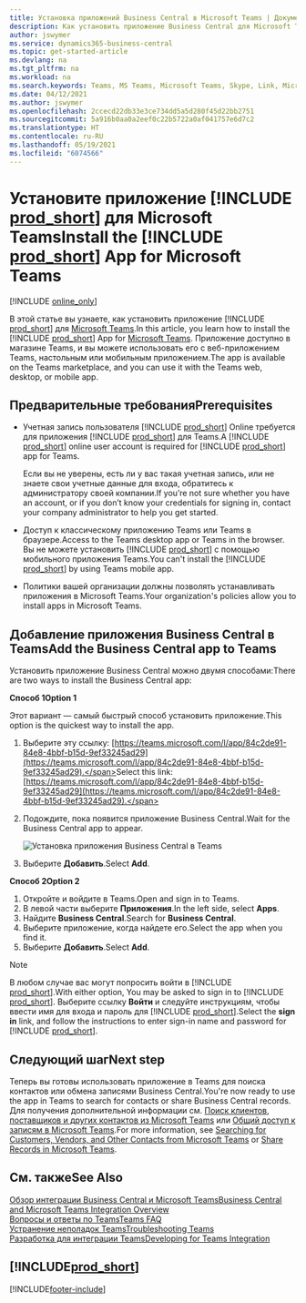 ```yaml
---
title: Установка приложений Business Central в Microsoft Teams | Документация Майкрософт
description: Как установить приложение Business Central для Microsoft Teams.
author: jswymer
ms.service: dynamics365-business-central
ms.topic: get-started-article
ms.devlang: na
ms.tgt_pltfrm: na
ms.workload: na
ms.search.keywords: Teams, MS Teams, Microsoft Teams, Skype, Link, Microsoft 365, collaborate, collaboration, teamwork
ms.date: 04/12/2021
ms.author: jswymer
ms.openlocfilehash: 2ccecd22db33e3ce734dd5a5d280f45d22bb2751
ms.sourcegitcommit: 5a916b0aa0a2eef0c22b5722a0af041757e6d7c2
ms.translationtype: HT
ms.contentlocale: ru-RU
ms.lasthandoff: 05/19/2021
ms.locfileid: "6074566"
---
```

# <a name="install-the-prod_short-app-for-microsoft-teams"></a><span data-ttu-id="f7c6c-103">Установите приложение [!INCLUDE [prod_short](includes/prod_short.md)] для Microsoft Teams</span><span class="sxs-lookup"><span data-stu-id="f7c6c-103">Install the [!INCLUDE [prod_short](includes/prod_short.md)] App for Microsoft Teams</span></span>

[!INCLUDE [online_only](includes/online_only.md)]

<span data-ttu-id="f7c6c-104">В этой статье вы узнаете, как установить приложение [!INCLUDE [prod_short](includes/prod_short.md)] для [Microsoft Teams](https://www.microsoft.com/en-us/microsoft-365/microsoft-teams).</span><span class="sxs-lookup"><span data-stu-id="f7c6c-104">In this article, you learn how to install the [!INCLUDE [prod_short](includes/prod_short.md)] App for [Microsoft Teams](https://www.microsoft.com/en-us/microsoft-365/microsoft-teams).</span></span> <span data-ttu-id="f7c6c-105">Приложение доступно в магазине Teams, и вы можете использовать его с веб-приложением Teams, настольным или мобильным приложением.</span><span class="sxs-lookup"><span data-stu-id="f7c6c-105">The app is available on the Teams marketplace, and you can use it with the Teams web, desktop, or mobile app.</span></span>

## <a name="prerequisites"></a><span data-ttu-id="f7c6c-106">Предварительные требования</span><span class="sxs-lookup"><span data-stu-id="f7c6c-106">Prerequisites</span></span>

- <span data-ttu-id="f7c6c-107">Учетная запись пользователя [!INCLUDE [prod_short](includes/prod_short.md)] Online требуется для приложения [!INCLUDE [prod_short](includes/prod_short.md)] для Teams.</span><span class="sxs-lookup"><span data-stu-id="f7c6c-107">A [!INCLUDE [prod_short](includes/prod_short.md)] online user account is required for [!INCLUDE [prod_short](includes/prod_short.md)] app for Teams.</span></span>

    <span data-ttu-id="f7c6c-108">Если вы не уверены, есть ли у вас такая учетная запись, или не знаете свои учетные данные для входа, обратитесь к администратору своей компании.</span><span class="sxs-lookup"><span data-stu-id="f7c6c-108">If you’re not sure whether you have an account, or if you don’t know your credentials for signing in, contact your company administrator to help you get started.</span></span>

- <span data-ttu-id="f7c6c-109">Доступ к классическому приложению Teams или Teams в браузере.</span><span class="sxs-lookup"><span data-stu-id="f7c6c-109">Access to the Teams desktop app or Teams in the browser.</span></span> <span data-ttu-id="f7c6c-110">Вы не можете установить [!INCLUDE [prod_short](includes/prod_short.md)] с помощью мобильного приложения Teams.</span><span class="sxs-lookup"><span data-stu-id="f7c6c-110">You can't install the [!INCLUDE [prod_short](includes/prod_short.md)] by using Teams mobile app.</span></span>

- <span data-ttu-id="f7c6c-111">Политики вашей организации должны позволять устанавливать приложения в Microsoft Teams.</span><span class="sxs-lookup"><span data-stu-id="f7c6c-111">Your organization's policies allow you to install apps in Microsoft Teams.</span></span>

## <a name="add-the-business-central-app-to-teams"></a><span data-ttu-id="f7c6c-112">Добавление приложения Business Central в Teams</span><span class="sxs-lookup"><span data-stu-id="f7c6c-112">Add the Business Central app to Teams</span></span>

<span data-ttu-id="f7c6c-113">Установить приложение Business Central можно двумя способами:</span><span class="sxs-lookup"><span data-stu-id="f7c6c-113">There are two ways to install the Business Central app:</span></span>

<span data-ttu-id="f7c6c-114">**Способ 1**</span><span class="sxs-lookup"><span data-stu-id="f7c6c-114">**Option 1**</span></span>

<span data-ttu-id="f7c6c-115">Этот вариант — самый быстрый способ установить приложение.</span><span class="sxs-lookup"><span data-stu-id="f7c6c-115">This option is the quickest way to install the app.</span></span>

1. <span data-ttu-id="f7c6c-116">Выберите эту ссылку: [https://teams.microsoft.com/l/app/84c2de91-84e8-4bbf-b15d-9ef33245ad29](https://teams.microsoft.com/l/app/84c2de91-84e8-4bbf-b15d-9ef33245ad29).</span><span class="sxs-lookup"><span data-stu-id="f7c6c-116">Select this link: [https://teams.microsoft.com/l/app/84c2de91-84e8-4bbf-b15d-9ef33245ad29](https://teams.microsoft.com/l/app/84c2de91-84e8-4bbf-b15d-9ef33245ad29).</span></span>

2. <span data-ttu-id="f7c6c-117">Подождите, пока появится приложение Business Central.</span><span class="sxs-lookup"><span data-stu-id="f7c6c-117">Wait for the Business Central app to appear.</span></span>

    ![Установка приложения Business Central в Teams](media/teams-install-app.png)

3. <span data-ttu-id="f7c6c-119">Выберите **Добавить**.</span><span class="sxs-lookup"><span data-stu-id="f7c6c-119">Select **Add**.</span></span>

<span data-ttu-id="f7c6c-120">**Способ 2**</span><span class="sxs-lookup"><span data-stu-id="f7c6c-120">**Option 2**</span></span>

1. <span data-ttu-id="f7c6c-121">Откройте и войдите в Teams.</span><span class="sxs-lookup"><span data-stu-id="f7c6c-121">Open and sign in to Teams.</span></span>
2. <span data-ttu-id="f7c6c-122">В левой части выберите **Приложения**.</span><span class="sxs-lookup"><span data-stu-id="f7c6c-122">In the left side, select **Apps**.</span></span>
3. <span data-ttu-id="f7c6c-123">Найдите **Business Central**.</span><span class="sxs-lookup"><span data-stu-id="f7c6c-123">Search for **Business Central**.</span></span>
4. <span data-ttu-id="f7c6c-124">Выберите приложение, когда найдете его.</span><span class="sxs-lookup"><span data-stu-id="f7c6c-124">Select the app when you find it.</span></span>
5. <span data-ttu-id="f7c6c-125">Выберите **Добавить**.</span><span class="sxs-lookup"><span data-stu-id="f7c6c-125">Select **Add**.</span></span>

> [!NOTE]
> <span data-ttu-id="f7c6c-126">В любом случае вас могут попросить войти в [!INCLUDE [prod_short](includes/prod_short.md)].</span><span class="sxs-lookup"><span data-stu-id="f7c6c-126">With either option, You may be asked to sign in to [!INCLUDE [prod_short](includes/prod_short.md)].</span></span> <span data-ttu-id="f7c6c-127">Выберите ссылку **Войти** и следуйте инструкциям, чтобы ввести имя для входа и пароль для [!INCLUDE [prod_short](includes/prod_short.md)].</span><span class="sxs-lookup"><span data-stu-id="f7c6c-127">Select the **sign in** link, and follow the instructions to enter sign-in name and password for [!INCLUDE [prod_short](includes/prod_short.md)].</span></span>

## <a name="next-step"></a><span data-ttu-id="f7c6c-128">Следующий шаг</span><span class="sxs-lookup"><span data-stu-id="f7c6c-128">Next step</span></span>

<span data-ttu-id="f7c6c-129">Теперь вы готовы использовать приложение в Teams для поиска контактов или обмена записями Business Central.</span><span class="sxs-lookup"><span data-stu-id="f7c6c-129">You're now ready to use the app in Teams to search for contacts or share Business Central records.</span></span> <span data-ttu-id="f7c6c-130">Для получения дополнительной информации см. [Поиск клиентов, поставщиков и других контактов из Microsoft Teams](across-search-contacts-teams.md) или [Общий доступ к записям в Microsoft Teams](across-working-with-teams.md).</span><span class="sxs-lookup"><span data-stu-id="f7c6c-130">For more information, see [Searching for Customers, Vendors, and Other Contacts from Microsoft Teams](across-search-contacts-teams.md) or [Share Records in Microsoft Teams](across-working-with-teams.md).</span></span>

## <a name="see-also"></a><span data-ttu-id="f7c6c-131">См. также</span><span class="sxs-lookup"><span data-stu-id="f7c6c-131">See Also</span></span>

[<span data-ttu-id="f7c6c-132">Обзор интеграции Business Central и Microsoft Teams</span><span class="sxs-lookup"><span data-stu-id="f7c6c-132">Business Central and Microsoft Teams Integration Overview</span></span>](across-teams-overview.md)  
[<span data-ttu-id="f7c6c-133">Вопросы и ответы по Teams</span><span class="sxs-lookup"><span data-stu-id="f7c6c-133">Teams FAQ</span></span>](teams-faq.md)  
[<span data-ttu-id="f7c6c-134">Устранение неполадок Teams</span><span class="sxs-lookup"><span data-stu-id="f7c6c-134">Troubleshooting Teams</span></span>](admin-teams-troubleshooting.md)  
[<span data-ttu-id="f7c6c-135">Разработка для интеграции Teams</span><span class="sxs-lookup"><span data-stu-id="f7c6c-135">Developing for Teams Integration</span></span>](/dynamics365/business-central/dev-itpro/developer/devenv-develop-for-teams)  

## [!INCLUDE[prod_short](includes/free_trial_md.md)]  


[!INCLUDE[footer-include](includes/footer-banner.md)]
